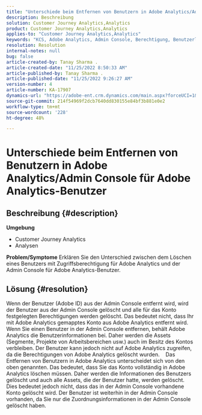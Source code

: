 ```yaml
---
title: "Unterschiede beim Entfernen von Benutzern in Adobe Analytics/Admin Console für Adobe Analytics-Benutzer"
description: Beschreibung
solution: Customer Journey Analytics,Analytics
product: Customer Journey Analytics,Analytics
applies-to: "Customer Journey Analytics,Analytics"
keywords: "KCS, Adobe Analytics, Admin Console, Berechtigung, Benutzerlöschung, Benutzerentfernung"
resolution: Resolution
internal-notes: null
bug: false
article-created-by: Tanay Sharma .
article-created-date: "11/25/2022 8:50:33 AM"
article-published-by: Tanay Sharma .
article-published-date: "11/25/2022 9:26:27 AM"
version-number: 4
article-number: KA-17907
dynamics-url: "https://adobe-ent.crm.dynamics.com/main.aspx?forceUCI=1&pagetype=entityrecord&etn=knowledgearticle&id=bbe3b632-9e6c-ed11-9561-6045bd006e5a"
source-git-commit: 214f54969f2dcb7640dd830155e84bf3b881e0e2
workflow-type: tm+mt
source-wordcount: '228'
ht-degree: 48%

---
```


# Unterschiede beim Entfernen von Benutzern in Adobe Analytics/Admin Console für Adobe Analytics-Benutzer

## Beschreibung {#description}

<b>Umgebung</b>
- Customer Journey Analytics
- Analysen



<b>Problem/Symptome</b>
Erklären Sie den Unterschied zwischen dem Löschen eines Benutzers mit Zugriffsberechtigung für Adobe Analytics und der Admin Console für Adobe Analytics-Benutzer.


## Lösung {#resolution}


Wenn der Benutzer (Adobe ID) aus der Admin Console entfernt wird, wird der Benutzer aus der Admin Console gelöscht und alle für das Konto festgelegten Berechtigungen werden gelöscht.
Das bedeutet nicht, dass Ihr mit Adobe Analytics gemapptes Konto aus Adobe Analytics entfernt wird. Wenn Sie einen Benutzer in der Admin Console entfernen, behält Adobe Analytics die Benutzerinformationen bei.
Daher werden die Assets (Segmente, Projekte von Arbeitsbereichen usw.) auch im Besitz des Kontos verbleiben.
Der Benutzer kann jedoch nicht auf Adobe Analytics zugreifen, da die Berechtigungen von Adobe Analytics gelöscht wurden.
  
Das Entfernen von Benutzern in Adobe Analytics unterscheidet sich von den oben genannten. Das bedeutet, dass Sie das Konto vollständig in Adobe Analytics löschen müssen.
Daher werden die Informationen des Benutzers gelöscht und auch alle Assets, die der Benutzer hatte, werden gelöscht.
Dies bedeutet jedoch nicht, dass das in der Admin Console vorhandene Konto gelöscht wird. Der Benutzer ist weiterhin in der Admin Console vorhanden, da Sie nur die Zuordnungsinformationen in der Admin Console gelöscht haben.
